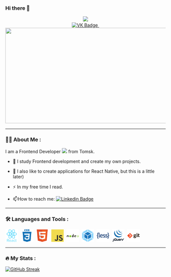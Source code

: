 ### Hi there 👋

<div id="header" align="center">
  <img src="https://media.giphy.com/media/zKAUwFIbFiKAyCrKjZ/giphy.gif" width="200"/>
</div>

<div id="badges" align="center">
<a href="https://vk.com/kostuan4ik7">
    <img src="https://img.shields.io/badge/VK-blue?logo=vk&logoColor=white&style=for-the-badge" alt="VK Badge"/>
</a>
<img src="https://komarev.com/ghpvc/?username=kostuan4ik&style=flat-square&color=blue" alt=""/>
<div align="center">
  <img src="https://media.giphy.com/media/3o85xKYBVAxKMm7kqY/giphy.gif" width="600" height="300"/>
</div>
</div>

---


### :man_technologist: About Me :
I am a Frontend Developer <img src="https://media.giphy.com/media/QBSPma5jP9ReSAdxKw/giphy.gif" width="30"> from Tomsk.
- :telescope: I study Frontend development and create my own projects.

- :seedling: I also like to create applications for React Native, but this is a little later)

- :zap: In my free time I read.

- :mailbox:How to reach me: [![Linkedin Badge](https://img.shields.io/badge/-konstantin-blue?style=flat&logo=Linkedin&logoColor=white)](https://www.linkedin.com/in/%D0%BA%D0%BE%D0%BD%D1%81%D1%82%D0%B0%D0%BD%D1%82%D0%B8%D0%BD-%D0%B4%D0%BE%D0%BB%D0%B3%D0%BE%D1%80%D0%BE%D0%B6%D0%B5%D0%B2-689236221)

---


### :hammer_and_wrench: Languages and Tools :
<div>
  <img src="https://github.com/devicons/devicon/blob/master/icons/react/react-original-wordmark.svg" title="React" alt="React" width="40" height="40"/>&nbsp; 
  <img src="https://github.com/devicons/devicon/blob/master/icons/css3/css3-plain-wordmark.svg"  title="CSS3" alt="CSS" width="40" height="40"/>&nbsp;
  <img src="https://github.com/devicons/devicon/blob/master/icons/html5/html5-original.svg" title="HTML5" alt="HTML" width="40" height="40"/>&nbsp;
  <img src="https://github.com/devicons/devicon/blob/master/icons/javascript/javascript-original.svg" title="JavaScript" alt="JavaScript" width="40" height="40"/>&nbsp;  
  <img src="https://github.com/devicons/devicon/blob/master/icons/nodejs/nodejs-original-wordmark.svg" title="NodeJS" alt="NodeJS" width="40" height="40"/>&nbsp;
  <img src="https://github.com/devicons/devicon/blob/master/icons/webpack/webpack-original.svg" title="Webpack" alt="Webpack" width="40" height="40"/>&nbsp;
  <img src="https://github.com/devicons/devicon/blob/master/icons/less/less-plain-wordmark.svg" title="LESS" alt="LESS" width="40" height="40"/>&nbsp;
  <img src="https://github.com/devicons/devicon/blob/master/icons/jquery/jquery-original-wordmark.svg" title="Jquery" alt="Jquery" width="40" height="40"/>&nbsp;
  <img src="https://github.com/devicons/devicon/blob/master/icons/git/git-original-wordmark.svg" title="Git" **alt="Git" width="40" height="40"/>
</div>

---

### :fire: My Stats :
[![GitHub Streak](http://github-readme-streak-stats.herokuapp.com?user=kostuan4ik&theme=dark&background=000000)](https://git.io/streak-stats)





<!--
**kostuan4ik/kostuan4ik** is a ✨ _special_ ✨ repository because its `README.md` (this file) appears on your GitHub profile.

Here are some ideas to get you started:

- 🔭 I’m currently working on ...
- 🌱 I’m currently learning ...
- 👯 I’m looking to collaborate on ...
- 🤔 I’m looking for help with ...
- 💬 Ask me about ...
- 📫 How to reach me: ...
- 😄 Pronouns: ...
- ⚡ Fun fact: ...
-->
